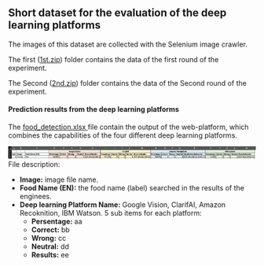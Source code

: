 ## Short dataset for the evaluation of the deep learning platforms

The images of this dataset are collected with the Selenium image crawler.

The first ([1st.zip](1st.zip)) folder contains the data of the first round of the experiment.

The Second ([2nd.zip](2nd.zip)) folder contains the data of the Second round of the experiment.


#### Prediction results from the deep learning platforms
The [food_detection.xlsx ](food_detection.xlsx ) file contain the output of the web-platform, which combines the capabilities of the four different deep learning platforms.

![food_detection.xlsx analysis](desc.png)
File description:
- **Image:** image file name.
- **Food Name (EN):** the food name (label) searched in the results of the enginees.
- **Deep learning Platform Name:** Google Vision, ClarifAI, Amazon Recoknition, IBM Watson. 5 sub items for each platform:
  - **Persentage:** aa
  - **Correct:** bb
  - **Wrong:** cc
  - **Neutral:** dd
  - **Results:** ee
  
